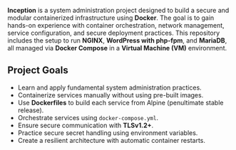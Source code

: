 **Inception** is a system administration project designed to build a secure and modular containerized infrastructure using **Docker**.
The goal is to gain hands-on experience with container orchestration, network management, service configuration, and secure deployment practices.
This repository includes the setup to run **NGINX**, **WordPress with php-fpm**, and **MariaDB**, all managed via **Docker Compose** in a **Virtual Machine (VM)** environment.

## Project Goals

- Learn and apply fundamental system administration practices.
- Containerize services manually without using pre-built images.
- Use **Dockerfiles** to build each service from Alpine (penultimate stable release).
- Orchestrate services using `docker-compose.yml`.
- Ensure secure communication with **TLSv1.2+**.
- Practice secure secret handling using environment variables.
- Create a resilient architecture with automatic container restarts.
